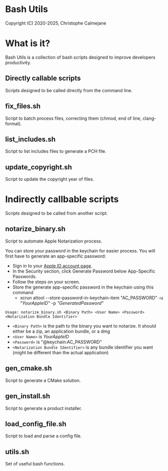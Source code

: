 # Bash Utils
Copyright (C) 2020-2025, Christophe Calmejane

# What is it?

Bash Utils is a collection of bash scripts designed to improve developers productivity.

## Directly callable scripts

Scripts designed to be called directly from the command line.

## fix_files.sh

Script to batch process files, correcting them (chmod, end of line, clang-format).

## list_includes.sh

Script to list includes files to generate a PCH file.

## update_copyright.sh

Script to update the copyright year of files.

# Indirectly callbable scripts

Scripts designed to be called from another script.

## notarize_binary.sh

Script to automate Apple Notarization process.

You can store your password in the keychain for easier process.
You will first have to generate an app-specific password:
- Sign in to your [Apple ID account page](https://appleid.apple.com/account/home).
- In the Security section, click Generate Password below App-Specific Passwords.
- Follow the steps on your screen.
- Store the generate app-specific password in the keychain using this command
  - xcrun altool --store-password-in-keychain-item "AC_PASSWORD" -u _"YourAppleID"_ -p _"GeneratedPassword"_

`Usage: notarize_binary.sh <Binary Path> <User Name> <Password> <Notarization Bundle Identifier>`
- `<Binary Path>` is the path to the binary you want to notarize. It should either be a zip, an application bundle, or a dmg
- `<User Name>` is _YourAppleID_
- `<Password>` is "@keychain:AC_PASSWORD"
- `<Notarization Bundle Identifier>` is any bundle identifier you want (might be different than the actual application)

## gen_cmake.sh

Script to generate a CMake solution.

## gen_install.sh

Script to generate a product installer.

## load_config_file.sh

Script to load and parse a config file.

## utils.sh

Set of useful bash functions.
